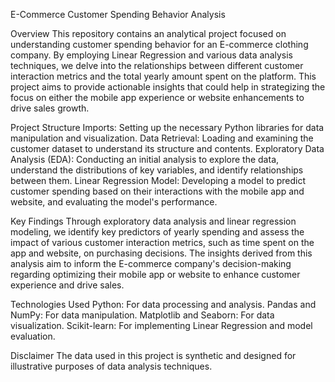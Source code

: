 E-Commerce Customer Spending Behavior Analysis

Overview
This repository contains an analytical project focused on understanding customer spending behavior for an E-commerce clothing company. By employing Linear Regression and various data analysis techniques, we delve into the relationships between different customer interaction metrics and the total yearly amount spent on the platform. This project aims to provide actionable insights that could help in strategizing the focus on either the mobile app experience or website enhancements to drive sales growth.

Project Structure
Imports: Setting up the necessary Python libraries for data manipulation and visualization.
Data Retrieval: Loading and examining the customer dataset to understand its structure and contents.
Exploratory Data Analysis (EDA): Conducting an initial analysis to explore the data, understand the distributions of key variables, and identify relationships between them.
Linear Regression Model: Developing a model to predict customer spending based on their interactions with the mobile app and website, and evaluating the model's performance.

Key Findings
Through exploratory data analysis and linear regression modeling, we identify key predictors of yearly spending and assess the impact of various customer interaction metrics, such as time spent on the app and website, on purchasing decisions. The insights derived from this analysis aim to inform the E-commerce company's decision-making regarding optimizing their mobile app or website to enhance customer experience and drive sales.

Technologies Used
Python: For data processing and analysis.
Pandas and NumPy: For data manipulation.
Matplotlib and Seaborn: For data visualization.
Scikit-learn: For implementing Linear Regression and model evaluation.

Disclaimer
The data used in this project is synthetic and designed for illustrative purposes of data analysis techniques.
